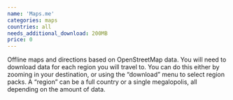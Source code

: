 ```yaml
---
name: 'Maps.me'
categories: maps
countries: all
needs_additional_download: 200MB
price: 0
---
```


Offline maps and directions based on OpenStreetMap data.
You will need to download data for each region you will travel to. You can do this either by zooming in your destination, or using the “download” menu to select region packs. A “region” can be a full country or a single megalopolis, all depending on the amount of data.

